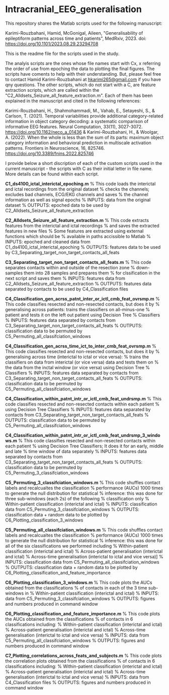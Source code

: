 # Intracranial_EEG_generalisation

This repository shares the Matlab scripts used for the following manuscript:

Karimi-Rouzbahani, Hamid, McGonigal, Aileen, "Generalisability of epileptiform patterns across time and patients", MedRxiv, 2023.
doi: https://doi.org/10.1101/2023.08.29.23294708

This is the readme file for the scripts used in the study.

The analyis scripts are the ones whose file names start with Cx, x referring the order of use from epoching the data to plotting the final figures.
The scripts have coments to help with their understanding. But, please feel free to contact Hamid Karimi-Rouzbahani at hkarimi265@gmail.com if you have qny questions.
The other scripts, which do not start with a C, are feature extraction scripts, which are called within the "C2_Alldsets_Seizure_all_feature_extraction.m". Each of them
has been explained in the manuscript and cited in the following references:

Karimi-Rouzbahani, H., Shahmohammadi, M., Vahab, E., Setayeshi, S., & Carlson, T. (2021). Temporal variabilities provide additional category-related information in object
category decoding: a systematic comparison of informative EEG features. Neural Computation, 33(11), 3027-3072. https://doi.org/10.1162/neco_a_01436
&
Karimi-Rouzbahani, H., & Woolgar, A. (2022). When the whole is less than the sum of its parts: maximum object category information and behavioral prediction in multiscale
activation patterns. Frontiers in Neuroscience, 16, 825746. https://doi.org/10.3389/fnins.2022.825746


I provide below a short discription of each of the custom scripts used in the current manuscript - the scripts with C as their initial letter in file name. More details can be found within each script.

**C1_ds4100_ictal_interictal_epoching.m**
% This code loads the interictal and ictal recordings from the original dataset
% checks the channels; excludes bad channels, ECG/EKG channels and saves
% the channel information as well as signal epochs
% INPUTS: data from the original dataset
% OUTPUTS: epoched data to be used by C2_Alldsets_Seizure_all_feature_extraction 


**C2_Alldsets_Seizure_all_feature_extraction.m**
% This code extracts features from the interictal and ictal recordings 
% and saves the extracted features in new files
% Some features are extracted using external functions which should be
% available in paths accissible to Matlab
% INPUTS: epoched and cleaned data from C1_ds4100_ictal_interictal_epoching
% OUTPUTS: features data to be used by C3_Separating_target_non_target_contacts_all_feats



**C3_Separating_target_non_target_contacts_all_feats.m**
% This code separates contacts within and outside of the resection zone
% down-samples them into 28 samples and prepares them 
% for clssification in the next script and saves them
% INPUTS: features data from C2_Alldsets_Seizure_all_feature_extraction
% OUTPUTS: features data separated by contacts to be used by C4_Classification files


**C4_Classification_gen_acrss_patnt_inter_or_ictl_cmb_feat_ovrsmp.m**
% This code classifies resected and non-resected contacts, but does it by
% generalising across patients: trains the classifiers on all-minus-one
% patient and tests it on the left out patient using Decision Tree
% Classifiers
% INPUTS: features data separated by contacts from C3_Separating_target_non_target_contacts_all_feats
% OUTPUTS: classification data to be permuted by C5_Permuting_all_classifciation_windows


**C4_Classification_gen_acrss_time_ict_to_inter_cmb_feat_ovrsmp.m**
% This code classifies resected and non-resected contacts, but does it by
% generalising across time (interictal to ictal or vice versa):
% trains the classifiers on data from interictal (or vice versa) data and tests them on
% the data from the inctal window (or vice versa) using Decision Tree
% Classifiers
% INPUTS: features data separated by contacts from C3_Separating_target_non_target_contacts_all_feats
% OUTPUTS: classification data to be permuted by C5_Permuting_all_classifciation_windows


**C4_Classification_within_patnt_intr_or_ictl_cmb_feat_undrsmp.m**
% This code classifies resected and non-resected contacts within each patient
% using Decision Tree Classifiers
% INPUTS: features data separated by contacts from C3_Separating_target_non_target_contacts_all_feats
% OUTPUTS: classification data to be permuted by C5_Permuting_all_classifciation_windows


**C4_Classification_within_patnt_intr_or_ictl_cmb_feat_undrsmp_3_windows.m**
% This code classifies resected and non-resected contacts within each patient
% using Decision Tree Classifiers; It does it for an early, middle and late
% time window of data separately
% INPUTS: features data separated by contacts from C3_Separating_target_non_target_contacts_all_feats
% OUTPUTS: classification data to be permuted by C5_Permuting_3_classifciation_windows


**C5_Permuting_3_classifciation_windows.m**
% This code shuffles contact labels and recalcualtes the classification
% performance (AUCs) 1000 times to generate the null distribution for statistical
% inference: this was done for three sub-windows (each 2s) of the following
% classification only
% Within-patient classification (interictal and ictal)
% INPUTS: classification data from C5_Permuting_3_classifciation_windows
% OUTPUTS: classification data + random data to be plotted by C6_Plotting_classification_3_windows


**C5_Permuting_all_classifciation_windows.m**
% This code shuffles contact labels and recalcualtes the classification
% performance (AUCs) 1000 times to generate the null distribution for statistical
% inference: this was done for all of the six classifications we performed including
% Within-patient classification (interictal and ictal)
% Across-patient generalisation (interictal and ictal)
% Across-time generalisation (interictal to ictal and vice versa)]
% INPUTS: classification data from C5_Permuting_all_classifciation_windows
% OUTPUTS: classification data + random data to be plotted by C6_Plotting_classification_and_feature_importance


**C6_Plotting_classification_3_windows.m**
% This code plots the AUCs obtained from the classifications
% of contacts in each of the 3 time sub-windows in
% Within-patient classification (interictal and ictal)
% INPUTS: data from C5_Permuting_3_classifciation_windows
% OUTPUTS: figures and numbers produced in command window


**C6_Plotting_classification_and_feature_importance.m**
% This code plots the AUCs obtained from the classifications
% of contacts in 6 classifications including:
% Within-patient classification (interictal and ictal)
% Across-patient generalisation (interictal and ictal)
% Across-time generalisation (interictal to ictal and vice versa)
% INPUTS: data from C5_Permuting_all_classifciation_windows
% OUTPUTS: figures and numbers produced in command window


**C7_Plotting_correlations_across_feats_and_subjects.m**
% This code plots the correlation plots obtained from the classifications
% of contacts in 6 classifications including:
% Within-patient classification (interictal and ictal)
% Across-patient generalisation (interictal and ictal)
% Across-time generalisation (interictal to ictal and vice versa)
% INPUTS: data from C4_Classification files
% OUTPUTS: figures and numbers produced in command window

